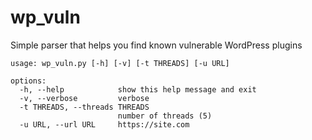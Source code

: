 # wp_vuln
Simple parser that helps you find known vulnerable WordPress plugins
```
usage: wp_vuln.py [-h] [-v] [-t THREADS] [-u URL]

options:
  -h, --help            show this help message and exit
  -v, --verbose         verbose
  -t THREADS, --threads THREADS
                        number of threads (5)
  -u URL, --url URL     https://site.com
```

